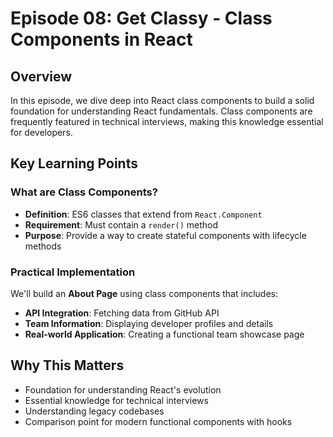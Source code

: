 # Episode 08: Get Classy - Class Components in React

## Overview
In this episode, we dive deep into React class components to build a solid foundation for understanding React fundamentals. Class components are frequently featured in technical interviews, making this knowledge essential for developers.

## Key Learning Points

### What are Class Components?
- **Definition**: ES6 classes that extend from `React.Component`
- **Requirement**: Must contain a `render()` method
- **Purpose**: Provide a way to create stateful components with lifecycle methods

### Practical Implementation
We'll build an **About Page** using class components that includes:
- **API Integration**: Fetching data from GitHub API
- **Team Information**: Displaying developer profiles and details
- **Real-world Application**: Creating a functional team showcase page

## Why This Matters
- Foundation for understanding React's evolution
- Essential knowledge for technical interviews
- Understanding legacy codebases
- Comparison point for modern functional components with hooks
